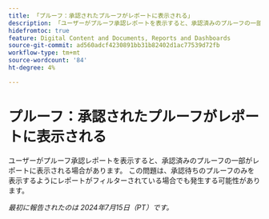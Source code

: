 ```yaml
---
title: 「プルーフ：承認されたプルーフがレポートに表示される」
description: 「ユーザーがプルーフ承認レポートを表示すると、承認済みのプルーフの一部がレポートに表示される場合があります。 この問題は、承認待ちのプルーフのみを表示するようにレポートがフィルターされている場合でも発生する可能性があります。」
hidefromtoc: true
feature: Digital Content and Documents, Reports and Dashboards
source-git-commit: ad560adcf4230891bb31b82402d1ac77539d72fb
workflow-type: tm+mt
source-wordcount: '84'
ht-degree: 4%

---
```



# プルーフ：承認されたプルーフがレポートに表示される

ユーザーがプルーフ承認レポートを表示すると、承認済みのプルーフの一部がレポートに表示される場合があります。 この問題は、承認待ちのプルーフのみを表示するようにレポートがフィルターされている場合でも発生する可能性があります。

_最初に報告されたのは 2024年7月15日（PT）です。_
